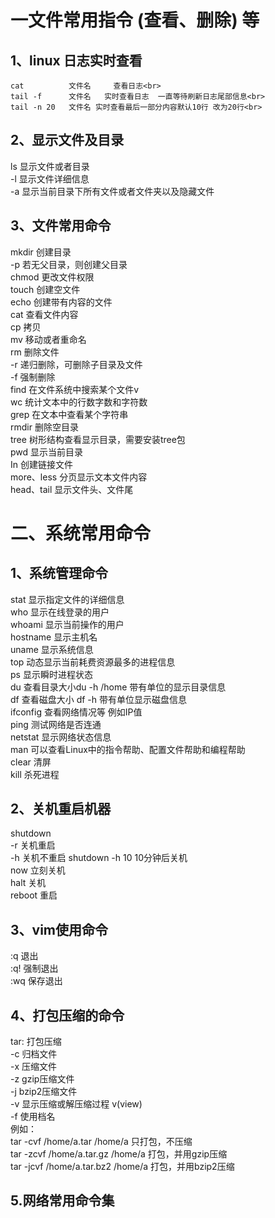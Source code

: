# 一文件常用指令 (查看、删除) 等<br>
## 1、linux         日志实时查看<br>
    cat          文件名     查看日志<br>
    tail -f      文件名   实时查看日志  一直等待刷新日志尾部信息<br>
    tail -n 20   文件名 实时查看最后一部分内容默认10行 改为20行<br>
## 2、显示文件及目录<br>
   ls            显示文件或者目录<br>
      -l         显示文件详细信息<br>
     -a          显示当前目录下所有文件或者文件夹以及隐藏文件<br>
## 3、文件常用命令<br>
   mkdir         创建目录<br>
       -p        若无父目录，则创建父目录<br>
   chmod         更改文件权限<br>
   touch         创建空文件<br>
   echo          创建带有内容的文件<br>
   cat           查看文件内容<br>
   cp            拷贝<br>
   mv            移动或者重命名<br>
   rm            删除文件<br>
       -r        递归删除，可删除子目录及文件<br>
       -f        强制删除<br>
   find          在文件系统中搜索某个文件v<br>
   wc            统计文本中的行数字数和字符数<br>
   grep          在文本中查看某个字符串<br>
   rmdir         删除空目录<br>
   tree          树形结构查看显示目录，需要安装tree包<br>
   pwd           显示当前目录<br>
   In            创建链接文件<br>
   more、less    分页显示文本文件内容<br>
   head、tail    显示文件头、文件尾<br>
# 二、系统常用命令<br>
## 1、系统管理命令<br>
   stat         显示指定文件的详细信息<br>
   who          显示在线登录的用户<br>
   whoami       显示当前操作的用户<br>
   hostname     显示主机名<br>
   uname        显示系统信息<br>
   top          动态显示当前耗费资源最多的进程信息<br>
   ps           显示瞬时进程状态<br>
   du           查看目录大小du  -h /home 带有单位的显示目录信息<br>
   df           查看磁盘大小 df -h  带有单位显示磁盘信息<br>
   ifconfig     查看网络情况等 例如IP值<br>
   ping         测试网络是否连通<br>
   netstat      显示网络状态信息<br>
   man          可以查看Linux中的指令帮助、配置文件帮助和编程帮助<br>
   clear        清屏<br>
   kill         杀死进程<br>
## 2、关机重启机器<br>
   shutdown<br>
       -r       关机重启<br>
       -h       关机不重启  shutdown -h  10   10分钟后关机<br>
       now      立刻关机<br>
    halt        关机<br>
    reboot      重启<br>
## 3、vim使用命令<br>
   :q          退出<br>
   :q!         强制退出<br>
   :wq         保存退出<br>
## 4、打包压缩的命令<br>
  tar:          打包压缩<br>
     -c         归档文件<br>
     -x         压缩文件<br>
     -z         gzip压缩文件<br>
     -j         bzip2压缩文件<br>
     -v         显示压缩或解压缩过程 v(view)<br>
     -f         使用档名<br>
    例如：<br>
       tar -cvf /home/a.tar /home/a            只打包，不压缩<br>
       tar -zcvf /home/a.tar.gz /home/a        打包，并用gzip压缩<br>
       tar -jcvf /home/a.tar.bz2 /home/a       打包，并用bzip2压缩<br>
## 5.网络常用命令集<br>
  
    
